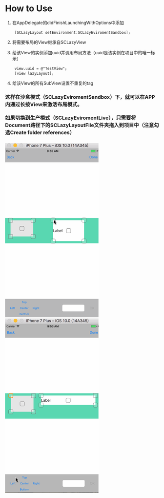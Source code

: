 <h1>How to Use</h1>

1. 在AppDelegate的didFinishLaunchingWithOptions中添加

		[SCLazyLayout setEnvironment:SCLazyEviromentSandbox];
		
2. 将需要布局的View继承自SCLazyView
3. 给该View的实例添加uuid并调用布局方法（uuid是该实例在项目中的唯一标示）
		
	    view.uuid = @"TestView";
	    [view lazyLayout];
	    
4. 给该View的所有SubView设置不重复的tag

<h3>这样在沙盒模式（SCLazyEviromentSandbox）下，就可以在APP内通过长按View来激活布局模式。<br><br>
如果切换到生产模式（SCLazyEviromentLive），只需要将Document路径下的SCLazyLayoutFile文件夹拖入到项目中（注意勾选Create folder references）<h3>


![image](https://github.com/TouSC/SCLazyLayoutSample/blob/master/screenShot1.gif)
![image](https://github.com/TouSC/SCLazyLayoutSample/blob/master/screenShot2.gif)
